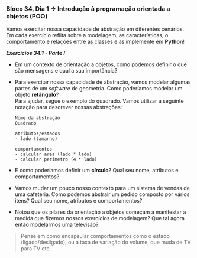 ### Bloco 34, Dia 1 -> Introdução à programação orientada a objetos (POO)

Vamos exercitar nossa capacidade de abstração em diferentes cenários. Em cada exercício reflita sobre a modelagem, as características, o comportamento e relações entre as classes e as implemente em **Python**!

_**Exercícios 34.1 - Parte I**_

 - Em um contexto de orientação a objetos, como podemos definir o que são mensagens e qual a sua importância?

 - Para exercitar nossa capacidade de abstração, vamos modelar algumas partes de um _software_ de geometria. Como poderíamos modelar um objeto **retângulo**? <br>
 Para ajudar, segue o exemplo do quadrado. Vamos utilizar a seguinte notação para descrever nossas abstrações:
    ```
    Nome da abstração
    Quadrado

    atributos/estados
    - lado (tamanho)

    comportamentos
    - calcular area (lado * lado)
    - calcular perímetro (4 * lado)
    ```

 - E como poderíamos definir um **círculo**? Qual seu nome, atributos e comportamentos?

 - Vamos mudar um pouco nosso contexto para um sistema de vendas de uma cafeteria. Como podemos abstrair um pedido composto por vários itens? Qual seu nome, atributos e comportamentos?

 - Notou que os pilares da orientação a objetos começam a manifestar a medida que fizemos nossos exercícios de modelagem? Que tal agora então modelarmos uma televisão?

 > Pense em como encapsular comportamentos como o estado (ligado/desligado), ou a taxa de variação do volume, que muda de TV para TV etc.
